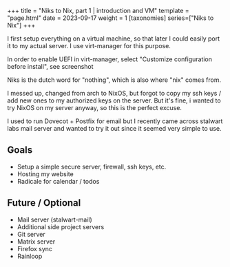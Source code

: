 +++
title = "Niks to Nix, part 1 | introduction and VM"
template = "page.html"
date = 2023-09-17
weight = 1
[taxonomies]
series=["Niks to Nix"]
+++

I first setup everything on a virtual machine, so that later I could easily port it to my actual server.
I use virt-manager for this purpose.

In order to enable UEFI in virt-manager, select "Customize configuration before install", see screenshot

Niks is the dutch word for "nothing", which is also where "nix" comes from.

I messed up, changed from arch to NixOS, but forgot to copy my ssh keys / add new ones to my authorized keys on the server.
But it's fine, i wanted to try NixOS on my server anyway, so this is the perfect excuse.

I used to run Dovecot + Postfix for email but I recently came across stalwart labs mail server and wanted to try it out since it seemed very simple to use.


## Goals

- Setup a simple secure server, firewall, ssh keys, etc.
- Hosting my website
- Radicale for calendar / todos

## Future / Optional

- Mail server (stalwart-mail)
- Additional side project servers
- Git server
- Matrix server
- Firefox sync
- Rainloop





